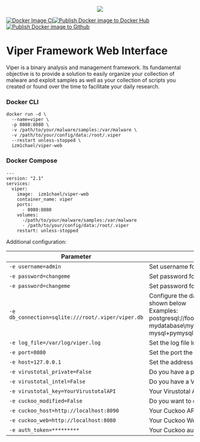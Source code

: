 

<p align="center">
  <img src="https://viper-framework.readthedocs.io/en/latest/_images/viper.png" />
</p>




[![Docker Image CI](https://github.com/izm1chael/viper-web-docker/actions/workflows/docker-image.yml/badge.svg)](https://github.com/izm1chael/viper-web-docker/actions/workflows/docker-image.yml)[![Publish Docker image to Docker Hub](https://github.com/izm1chael/viper-web-docker/actions/workflows/publish_dockerhub.yml/badge.svg)](https://github.com/izm1chael/viper-web-docker/actions/workflows/publish_dockerhub.yml)[![Publish Docker image to Github](https://github.com/izm1chael/viper-web-docker/actions/workflows/publish_github.yml/badge.svg)](https://github.com/izm1chael/viper-web-docker/actions/workflows/publish_github.yml)

  
  
# Viper Framework Web Interface

Viper is a binary analysis and management framework. Its fundamental objective is to provide a solution to easily organize your collection of malware and exploit samples as well as your collection of scripts you created or found over the time to facilitate your daily research.

### Docker CLI

    docker run -d \
      --name=viper \
      -p 8080:8080 \
      -v /path/to/your/malware/samples:/var/malware \
      -v /path/to/your/config/data:/root/.viper
      --restart unless-stopped \
      izm1chael/viper-web



### Docker Compose
```
---
version: "2.1"
services:
  viper:
    image:  izm1chael/viper-web
    container_name: viper
    ports:
      - 8080:8080
    volumes:
      -/path/to/your/malware/samples:/var/malware
      - /path/to/your/config/data:/root/.viper
    restart: unless-stopped
```
Additional configuration:

|Parameter | Function |
| ---- | --- |
| `-e username=admin` | Set username for web interface |
| `-e password=changeme` | Set password for web interface |
| `-e password=changeme` | Set password for web interface |
| `-e db_connection=sqlite:///root/.viper/viper.db` | Configure the database connection type example shown below <br/> Examples: <br/> postgresql://foo:bar@localhost:5432 <br/> mydatabase\mysql://foo:bar@localhost/mydatabase <br/> mysql+pymysql://foo:bar@localhost/mydatabase|
| `-e log_file=/var/log/viper.log` | Set the log file location |
| `-e port=8080` | Set the port the web interface is available on |
| `-e host=127.0.0.1` | Set the address of the web interface |
| `-e virustotal_private=False` | Do you have a private Virustotal Key |
| `-e virustotal_intel=False` | Do you have a Virustotal intelligence key |
| `-e virustotal_key=YourVirustotalAPI` | Your Virustotal API key |
| `-e cuckoo_modified=False` | Do you want to connect to your Cuckoo instance|
| `-e cuckoo_host=http://localhost:8090` | Your Cuckoo API location|
| `-e cuckoo_web=http://localhost:8080` | Your Cuckoo Web UI location|
| `-e auth_token=*********` | Your Cuckoo auth token|
